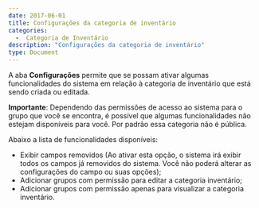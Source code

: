 ```yaml
---
date: 2017-06-01
title: Configurações da categoria de inventário
categories:
  -  Categoria de Inventário
description: "Configurações da categoria de inventário"
type: Document
---
```


A aba **Configurações** permite que se possam ativar algumas funcionalidades do sistema em relação à categoria de inventário que está sendo criada ou editada.

**Importante**: Dependendo das permissões de acesso ao sistema para o grupo que você se encontra, é possível que algumas funcionalidades não estejam disponíveis para você. Por padrão essa categoria não é pública.

Abaixo a lista de funcionalidades disponíveis:

- Exibir campos removidos (Ao ativar esta opção, o sistema irá exibir todos os campos já removidos do sistema. Você não poderá alterar as configurações do campo ou suas opções);
- Adicionar grupos com permissão para editar a categoria inventário;
- Adicionar grupos com permissão apenas para visualizar a categoria inventário.
